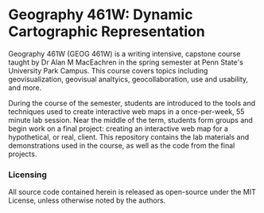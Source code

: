 Geography 461W: Dynamic Cartographic Representation
===================================================

Geography 461W (GEOG 461W) is a writing intensive, capstone course taught by Dr Alan M MacEachren in the spring semester at Penn State's University Park Campus. This course covers topics including geovisualization, geovisual analtyics, geocollaboration, use and usability, and more. 

During the course of the semester, students are introduced to the tools and techniques used to create interactive web maps in a once-per-week, 55 minute lab session. Near the middle of the term, students form groups and begin work on a final project: creating an interactive web map for a hypothetical, or real, client. This repository contains the lab materials and demonstrations used in the course, as well as the code from the final projects. 

### Licensing

All source code contained herein is released as open-source under the MIT License, unless otherwise noted by the authors. 
